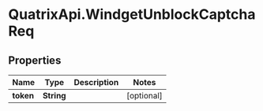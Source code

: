 # QuatrixApi.WindgetUnblockCaptchaReq

## Properties
Name | Type | Description | Notes
------------ | ------------- | ------------- | -------------
**token** | **String** |  | [optional] 


